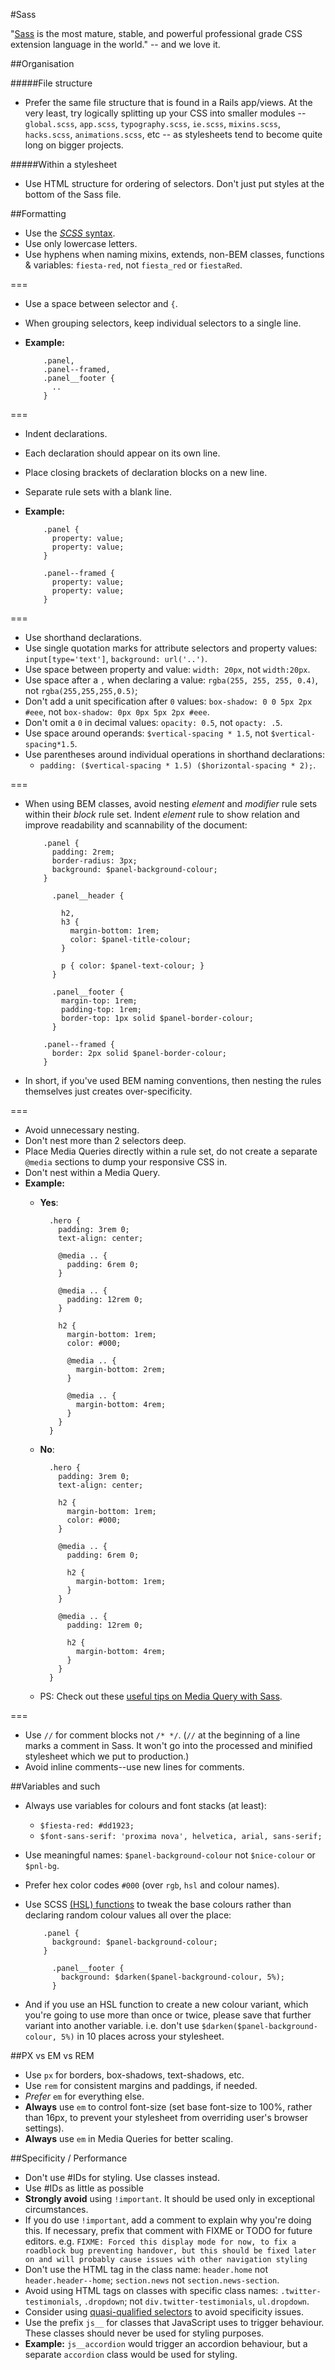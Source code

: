 #Sass

"[Sass](http://sass-lang.com/) is the most mature, stable, and powerful professional grade CSS extension language in the world." -- and we love it.


##Organisation

#####File structure

* Prefer the same file structure that is found in a Rails app/views. At the very least, try logically splitting up your CSS into smaller modules -- `global.scss`, `app.scss`, `typography.scss`, `ie.scss`, `mixins.scss`, `hacks.scss`, `animations.scss`, etc -- as stylesheets tend to become quite long on bigger projects.

#####Within a stylesheet
* Use HTML structure for ordering of selectors. Don't just put styles at the bottom of the Sass file.


##Formatting

* Use the [*SCSS* syntax](http://sass-lang.com/documentation/file.SCSS_FOR_SASS_USERS.html).
* Use only lowercase letters.
* Use hyphens when naming mixins, extends, non-BEM classes, functions & variables: `fiesta-red`, not `fiesta_red` or `fiestaRed`.

===

* Use a space between selector and `{`.
* When grouping selectors, keep individual selectors to a single line.
* **Example:**

          .panel,
          .panel--framed,
          .panel__footer {
            ..
          }

===

* Indent declarations.
* Each declaration should appear on its own line.
* Place closing brackets of declaration blocks on a new line.
* Separate rule sets with a blank line.
* **Example:**

          .panel {
            property: value;
            property: value;
          }

          .panel--framed {
            property: value;
            property: value;
          }

===

* Use shorthand declarations.
* Use single quotation marks for attribute selectors and property values: `input[type='text']`, `background: url('..')`.
* Use space between property and value: `width: 20px`, not `width:20px`.
* Use space after a `,` when declaring a value: `rgba(255, 255, 255, 0.4)`, not `rgba(255,255,255,0.5)`;
* Don't add a unit specification after `0` values: `box-shadow: 0 0 5px 2px #eee`, not `box-shadow: 0px 0px 5px 2px #eee`.
* Don't omit a `0` in decimal values: `opacity: 0.5`, not `opacty: .5`.
* Use space around operands: `$vertical-spacing * 1.5`, not `$vertical-spacing*1.5`.
* Use parentheses around individual operations in shorthand declarations:
  * `padding: ($vertical-spacing * 1.5) ($horizontal-spacing * 2);`.

===

* When using BEM classes, avoid nesting *element* and *modifier* rule sets within their *block* rule set. Indent *element* rule to show relation and improve readability and scannability of the document:

          .panel {
            padding: 2rem;
            border-radius: 3px;
            background: $panel-background-colour;
          }

            .panel__header {

              h2,
              h3 {
                margin-bottom: 1rem;
                color: $panel-title-colour;
              }

              p { color: $panel-text-colour; }
            }

            .panel__footer {
              margin-top: 1rem;
              padding-top: 1rem;
              border-top: 1px solid $panel-border-colour;
            }

          .panel--framed {
            border: 2px solid $panel-border-colour;
          }

* In short, if you've used BEM naming conventions, then nesting the rules themselves just creates over-specificity.

===
* Avoid unnecessary nesting.
* Don't nest more than 2 selectors deep.
* Place Media Queries directly within a rule set, do not create a separate `@media` sections to dump your responsive CSS in.
* Don't nest within a Media Query.
* **Example:**
  * **Yes**:

          .hero {
            padding: 3rem 0;
            text-align: center;

            @media .. {
              padding: 6rem 0;
            }

            @media .. {
              padding: 12rem 0;
            }

            h2 {
              margin-bottom: 1rem;
              color: #000;

              @media .. {
                margin-bottom: 2rem;
              }

              @media .. {
                margin-bottom: 4rem;
              }
            }
          }
  * **No**:

          .hero {
            padding: 3rem 0;
            text-align: center;

            h2 {
              margin-bottom: 1rem;
              color: #000;
            }

            @media .. {
              padding: 6rem 0;

              h2 {
                margin-bottom: 1rem;
              }
            }

            @media .. {
              padding: 12rem 0;

              h2 {
                margin-bottom: 4rem;
              }
            }
          }
  * PS: Check out these [useful tips on Media Query with Sass](http://davidwalsh.name/write-media-queries-sass).

===

* Use `//` for comment blocks not `/* */`. (`//` at the beginning of a line marks a comment in Sass. It won't go into the processed and minified stylesheet which we put to production.)
* Avoid inline comments--use new lines for comments.


##Variables and such

* Always use variables for colours and font stacks (at least):
  * `$fiesta-red: #dd1923;`
  * `$font-sans-serif: 'proxima nova', helvetica, arial, sans-serif;`
* Use meaningful names: `$panel-background-colour` not `$nice-colour` or `$pnl-bg`.
* Prefer hex color codes `#000` (over `rgb`, `hsl` and colour names).
* Use SCSS [(HSL) functions](http://sass-lang.com/documentation/Sass/Script/Functions.html) to tweak the base colours rather than declaring random colour values all over the place:

          .panel {
            background: $panel-background-colour;
          }

            .panel__footer {
              background: $darken($panel-background-colour, 5%);
            }
* And if you use an HSL function to create a new colour variant, which you're going to use more than once or twice, please save that further variant into another variable. i.e. don't use `$darken($panel-background-colour, 5%)` in 10 places across your stylesheet.


##PX vs EM vs REM

* Use `px` for borders, box-shadows, text-shadows, etc.
* Use `rem` for consistent margins and paddings, if needed.
* *Prefer* `em` for everything else.
* **Always** use `em` to control font-size (set base font-size to 100%, rather than 16px, to prevent your stylesheet from overriding user's browser settings).
* **Always** use `em` in Media Queries for better scaling.


##Specificity / Performance

* Don't use #IDs for styling. Use classes instead.
* Use #IDs as little as possible
* **Strongly avoid** using `!important`. It should be used only in exceptional circumstances.
* If you do use `!important`, add a comment to explain why you're doing this. If necessary, prefix that comment with FIXME or TODO for future editors. e.g. `FIXME: Forced this display mode for now, to fix a roadblock bug preventing handover, but this should be fixed later on and will probably cause issues with other navigation styling`
* Don't use the HTML tag in the class name: `header.home` not `header.header--home`; `section.news` not `section.news-section`.
* Avoid using HTML tags on classes with specific class names: `.twitter-testimonials`, `.dropdown`; not `div.twitter-testimonials`, `ul.dropdown`.
* Consider using [quasi-qualified selectors](http://cssguidelin.es/#quasi-qualified-selectors) to avoid specificity issues.
* Use the prefix `js__` for classes that JavaScript uses to trigger behaviour. These classes should never be used for styling purposes.
* **Example:** `js__accordion` would trigger an accordion behaviour, but a separate `accordion` class would be used for styling.
